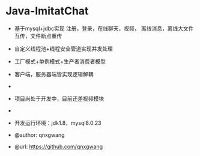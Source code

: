 # Java-ImitatChat
- 基于mysql+jdbc实现 
      注册，登录，在线聊天，视频，
      离线消息，离线大文件互传，文件断点重传

- 自定义线程池+线程安全管道实现并发处理

- 工厂模式+单例模式+生产者消费者模型

- 客户端，服务器端皆实现逻辑解耦
- 
- 项目尚处于开发中，目前还差视频模块
- 
- 开发运行环境：jdk1.8，mysql8.0.23

- @author: qnxgwang
- @url: https://github.com/qnxgwang
